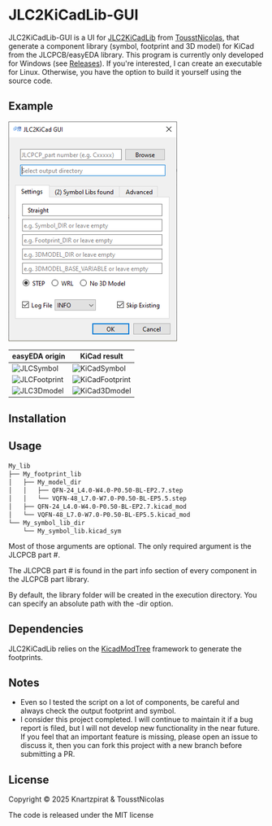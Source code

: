 # JLC2KiCadLib-GUI

<p style="text-align: center;">



</p>

JLC2KiCadLib-GUI is a UI for [JLC2KiCadLib](https://github.com/TousstNicolas/JLC2KiCad_lib) from [TousstNicolas](TousstNicolas), that generate a component library (symbol, footprint and 3D model) for KiCad from the JLCPCB/easyEDA library. 
This program is currently only developed for Windows (see [Releases](https://github.com/Knartzpirat/JLC2KiCad_lib-GUI/releases)). If you're interested, I can create an executable for Linux. Otherwise, you have the option to build it yourself using the source code.

## Example 
![UI_1](https://raw.githubusercontent.com/Knartzpirat/JLC2KiCad_lib-GUI/master/images/UI_1.PNG)


easyEDA origin | KiCad result
---- | ----
![JLCSymbol](https://raw.githubusercontent.com/TousstNicolas/JLC2KiCad_lib/master/images/JLC_Symbol_1.png) | ![KiCadSymbol](https://raw.githubusercontent.com/TousstNicolas/JLC2KiCad_lib/master/images/KiCad_Symbol_1.png)
![JLCFootprint](https://raw.githubusercontent.com/TousstNicolas/JLC2KiCad_lib/master/images/JLC_Footprint_1.png) | ![KiCadFootprint](https://raw.githubusercontent.com/TousstNicolas/JLC2KiCad_lib/master/images/KiCad_Footprint_1.png)
![JLC3Dmodel](https://raw.githubusercontent.com/TousstNicolas/JLC2KiCad_lib/master/images/JLC_3Dmodel.png) | ![KiCad3Dmodel](https://raw.githubusercontent.com/TousstNicolas/JLC2KiCad_lib/master/images/KiCad_3Dmodel.png)

## Installation



## Usage 
```
My_lib
├── My_footprint_lib
│   ├── My_model_dir
│   │   ├── QFN-24_L4.0-W4.0-P0.50-BL-EP2.7.step
│   │   └── VQFN-48_L7.0-W7.0-P0.50-BL-EP5.5.step
│   ├── QFN-24_L4.0-W4.0-P0.50-BL-EP2.7.kicad_mod
│   └── VQFN-48_L7.0-W7.0-P0.50-BL-EP5.5.kicad_mod
└── My_symbol_lib_dir
    └── My_symbol_lib.kicad_sym
```

Most of those arguments are optional. The only required argument is the JLCPCB part #.

The JLCPCB part # is found in the part info section of every component in the JLCPCB part library. 

By default, the library folder will be created in the execution directory. You can specify an absolute path with the -dir option. 

## Dependencies 

JLC2KiCadLib relies on the [KicadModTree](https://gitlab.com/kicad/libraries/kicad-footprint-generator) framework to generate the footprints. 

## Notes

* Even so I tested the script on a lot of components, be careful and always check the output footprint and symbol.
* I consider this project completed. I will continue to maintain it if a bug report is filed, but I will not develop new functionality in the near future. If you feel that an important feature is missing, please open an issue to discuss it, then you can fork this project with a new branch before submitting a PR. 

## License 

Copyright © 2025 Knartzpirat & TousstNicolas

The code is released under the MIT license
